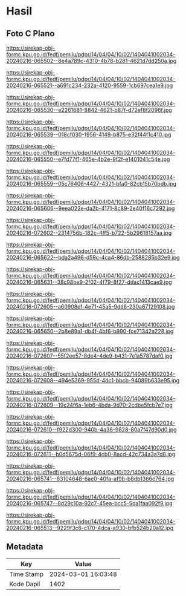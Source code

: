 # Hasil

## Foto C Plano

https://sirekap-obj-formc.kpu.go.id/fedf/pemilu/pdpr/14/04/04/10/02/1404041002034-20240216-065502--8e4a789c-4310-4b78-b281-4621d7dd250a.jpg

https://sirekap-obj-formc.kpu.go.id/fedf/pemilu/pdpr/14/04/04/10/02/1404041002034-20240216-065521--a691c234-232a-4120-9559-1cb697cea1e9.jpg

https://sirekap-obj-formc.kpu.go.id/fedf/pemilu/pdpr/14/04/04/10/02/1404041002034-20240216-065530--e2261681-8842-4621-b87f-d72ef8f2096f.jpg

https://sirekap-obj-formc.kpu.go.id/fedf/pemilu/pdpr/14/04/04/10/02/1404041002034-20240216-065539--018cf030-1956-4149-b875-e32f44f1c410.jpg

https://sirekap-obj-formc.kpu.go.id/fedf/pemilu/pdpr/14/04/04/10/02/1404041002034-20240216-065550--e7fd77f1-465e-4b2e-9f2f-e1401041c54e.jpg

https://sirekap-obj-formc.kpu.go.id/fedf/pemilu/pdpr/14/04/04/10/02/1404041002034-20240216-065559--05c76406-4427-4321-bfa0-82cb15b70bdb.jpg

https://sirekap-obj-formc.kpu.go.id/fedf/pemilu/pdpr/14/04/04/10/02/1404041002034-20240216-065606--9eea022e-da2b-4171-8c89-2e40f16c7292.jpg

https://sirekap-obj-formc.kpu.go.id/fedf/pemilu/pdpr/14/04/04/10/02/1404041002034-20240216-072602--2314756b-182c-4ff5-b722-5b29618157aa.jpg

https://sirekap-obj-formc.kpu.go.id/fedf/pemilu/pdpr/14/04/04/10/02/1404041002034-20240216-065622--bda2a496-d59c-4ca4-86db-2588285b32e9.jpg

https://sirekap-obj-formc.kpu.go.id/fedf/pemilu/pdpr/14/04/04/10/02/1404041002034-20240216-065631--38c98be9-2f02-4f79-8f27-ddac1413cae9.jpg

https://sirekap-obj-formc.kpu.go.id/fedf/pemilu/pdpr/14/04/04/10/02/1404041002034-20240216-072605--a60908ef-4e71-45a5-9dd6-230a67129108.jpg

https://sirekap-obj-formc.kpu.go.id/fedf/pemilu/pdpr/14/04/04/10/02/1404041002034-20240216-065650--2b8e89a1-db4f-4bf6-b990-fce71342a228.jpg

https://sirekap-obj-formc.kpu.go.id/fedf/pemilu/pdpr/14/04/04/10/02/1404041002034-20240216-072607--55f2ee57-8de4-4de9-b431-7e1a5787daf0.jpg

https://sirekap-obj-formc.kpu.go.id/fedf/pemilu/pdpr/14/04/04/10/02/1404041002034-20240216-072608--494e5369-955d-4dc1-bbcb-94089b633e95.jpg

https://sirekap-obj-formc.kpu.go.id/fedf/pemilu/pdpr/14/04/04/10/02/1404041002034-20240216-072609--19c24f6a-1eb6-4bda-9d70-2cdbe5fcb7e7.jpg

https://sirekap-obj-formc.kpu.go.id/fedf/pemilu/pdpr/14/04/04/10/02/1404041002034-20240216-072610--f922d300-940b-4a36-9828-80a7f47d90d0.jpg

https://sirekap-obj-formc.kpu.go.id/fedf/pemilu/pdpr/14/04/04/10/02/1404041002034-20240216-072611--b0d5675d-06f9-4cb0-8acd-42c734a3a7d8.jpg

https://sirekap-obj-formc.kpu.go.id/fedf/pemilu/pdpr/14/04/04/10/02/1404041002034-20240216-065741--63104648-6ae0-40fa-af9b-b8db1366e764.jpg

https://sirekap-obj-formc.kpu.go.id/fedf/pemilu/pdpr/14/04/04/10/02/1404041002034-20240216-065747--8d29c10a-92c7-45ea-bcc5-5da1faa092f9.jpg

https://sirekap-obj-formc.kpu.go.id/fedf/pemilu/pdpr/14/04/04/10/02/1404041002034-20240216-065513--9229f3c6-c170-4dca-a930-bfb524b20a12.jpg


## Metadata

| Key        | Value               |
| ---------- | ------------------- |
| Time Stamp | 2024-03-01 16:03:48 |
| Kode Dapil | 1402                |



